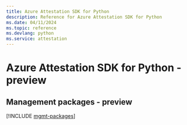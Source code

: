 ```yaml
---
title: Azure Attestation SDK for Python
description: Reference for Azure Attestation SDK for Python
ms.date: 04/11/2024
ms.topic: reference
ms.devlang: python
ms.service: attestation
---
```

# Azure Attestation SDK for Python - preview

## Management packages - preview
[!INCLUDE [mgmt-packages](attestation-mgmt-index.md)]